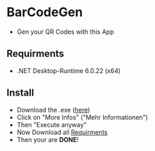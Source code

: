 # BarCodeGen

- Gen your QR Codes with this App

 ## Requirments
  - .NET Desktop-Runtime 6.0.22 (x64)

## Install
   - Download the .exe (<a href="https://github.com/tnsjesper/BarCodeGen/releases/tag/release-1.0.1">here</a>)
   - Click on "More Infos" ("Mehr Informationen")
   - Then "Execute anyway"
   - Now Download all <a href="Requirments">Requirments</a>
   - Then your are **DONE**!
